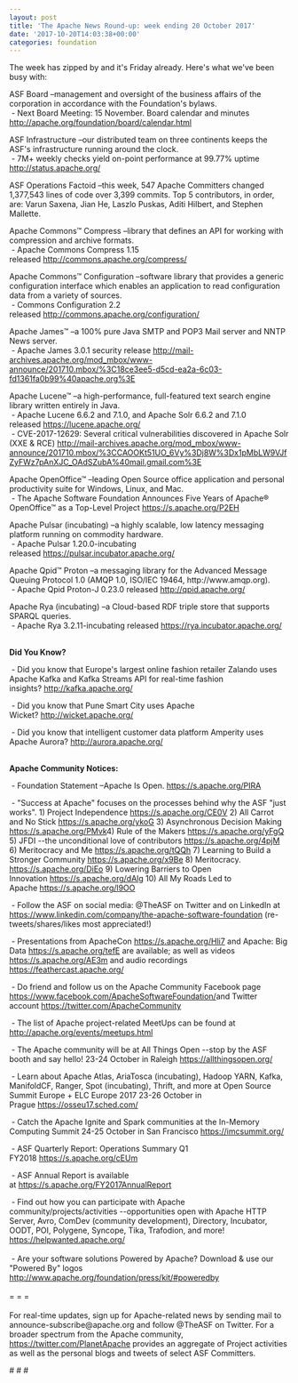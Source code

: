 ```yaml
---
layout: post
title: 'The Apache News Round-up: week ending 20 October 2017'
date: '2017-10-20T14:03:38+00:00'
categories: foundation
---
```

<div>The week has zipped by and it's Friday already. Here's what we've been busy with:</div> 
  <p>ASF Board –management and oversight of the business affairs of the corporation in accordance with the Foundation's bylaws.<br />&nbsp;- Next Board Meeting: 15 November. Board calendar and minutes <a href="http://apache.org/foundation/board/calendar.html">http://apache.org/foundation/board/calendar.html</a></p> 
  <p>ASF Infrastructure –our distributed team on three continents keeps the ASF's infrastructure running around the clock.<br />&nbsp;- 7M+ weekly checks yield on-point performance at 99.77% uptime <a href="http://status.apache.org/">http://status.apache.org/</a></p> 
  <p>ASF Operations Factoid&nbsp;–this week, 547 Apache Committers changed 1,377,543 lines of code over 3,399 commits. Top 5 contributors, in order, are: Varun Saxena, Jian He, Laszlo Puskas, Aditi Hilbert, and Stephen Mallette.</p> 
  <p>Apache Commons™ Compress –library that defines an API for working with compression and archive formats.<br />&nbsp;-&nbsp;Apache Commons Compress 1.15 released&nbsp;<a href="http://commons.apache.org/compress/">http://commons.apache.org/compress/</a></p> 
  <p>Apache Commons™ Configuration –software library that provides a generic configuration interface which enables an application to read configuration data from a variety of sources.<br />&nbsp;- Commons Configuration 2.2 released&nbsp;<a href="http://commons.apache.org/configuration/">http://commons.apache.org/configuration/</a></p> 
  <p>Apache James™ –a 100% pure Java SMTP and POP3 Mail server and NNTP News server.<br />&nbsp;-&nbsp;Apache James 3.0.1 security release&nbsp;<a href="http://mail-archives.apache.org/mod_mbox/www-announce/201710.mbox/%3C18ce3ee5-d5cd-ea2a-6c03-fd1361fa0b99%40apache.org%3E">http://mail-archives.apache.org/mod_mbox/www-announce/201710.mbox/%3C18ce3ee5-d5cd-ea2a-6c03-fd1361fa0b99%40apache.org%3E</a></p> 
  <p>Apache Lucene™ –a high-performance, full-featured text search engine library written entirely in Java.<br />&nbsp;- Apache Lucene 6.6.2 and 7.1.0, and Apache Solr 6.6.2 and 7.1.0 released&nbsp;<a href="https://lucene.apache.org/">https://lucene.apache.org/</a><br />&nbsp;-&nbsp;CVE-2017-12629: Several critical vulnerabilities discovered in Apache Solr (XXE &amp; RCE)&nbsp;<a href="http://mail-archives.apache.org/mod_mbox/www-announce/201710.mbox/%3CCAOOKt51UO_6Vy%3Dj8W%3Dx1pMbLW9VJfZyFWz7pAnXJC_OAdSZubA%40mail.gmail.com%3E">http://mail-archives.apache.org/mod_mbox/www-announce/201710.mbox/%3CCAOOKt51UO_6Vy%3Dj8W%3Dx1pMbLW9VJfZyFWz7pAnXJC_OAdSZubA%40mail.gmail.com%3E</a></p> 
  <p>Apache OpenOffice™ –leading Open Source office application and personal productivity suite for Windows, Linux, and Mac.<br />&nbsp;-&nbsp;The Apache Software Foundation Announces Five Years of Apache® OpenOffice™ as a Top-Level Project&nbsp;<a href="https://s.apache.org/P2EH">https://s.apache.org/P2EH</a> </p> 
  <p>Apache Pulsar (incubating) –a highly scalable, low latency messaging platform running on commodity hardware.<br />&nbsp;- Apache Pulsar 1.20.0-incubating released&nbsp;<a href="https://pulsar.incubator.apache.org/">https://pulsar.incubator.apache.org/</a></p> 
  <p>Apache Qpid™ Proton –a messaging library for the Advanced Message Queuing Protocol 1.0 (AMQP 1.0, ISO/IEC 19464, http://www.amqp.org).<br />&nbsp;- Apache Qpid Proton-J 0.23.0 released&nbsp;<a href="http://qpid.apache.org/">http://qpid.apache.org/</a> </p> 
  <p>Apache Rya (incubating) –a Cloud-based RDF triple store that supports SPARQL queries.<br />&nbsp;- Apache Rya 3.2.11-incubating released&nbsp;<a href="https://rya.incubator.apache.org/">https://rya.incubator.apache.org/<br /></a></p> 
  <p><strong></strong></p> 
  <p><strong><br />Did You Know?</strong></p> 
  <div> 
    <p>&nbsp;- Did you know that Europe's largest online fashion retailer&nbsp;Zalando uses Apache Kafka and Kafka Streams API for real-time fashion insights?&nbsp;<a href="http://kafka.apache.org/">http://kafka.apache.org/</a></p> 
    <p><a href="https://projects.apache.org/committees.html?date"></a>&nbsp;- Did you know that Pune Smart City uses Apache Wicket?&nbsp;<a href="http://wicket.apache.org/">http://wicket.apache.org/</a></p> 
    <p>&nbsp;- Did you know that intelligent customer data platform Amperity uses Apache Aurora?&nbsp;<a href="http://aurora.apache.org/">http://aurora.apache.org/</a></p> 
  </div> 
  <div><strong><br />Apache Community Notices:</strong></div> 
  <p>&nbsp;- Foundation Statement –Apache Is Open. <a href="https://s.apache.org/PIRA">https://s.apache.org/PIRA</a> </p> 
  <div> 
    <p>&nbsp;- &quot;Success at Apache&quot; focuses on the processes behind why the ASF &quot;just works&quot;. 1) Project Independence <a href="https://s.apache.org/CE0V">https://s.apache.org/CE0V</a> 2) All Carrot and No Stick <a href="https://s.apache.org/ykoG">https://s.apache.org/ykoG</a> 3) Asynchronous Decision Making <a href="https://s.apache.org/PMvk%20">https://s.apache.org/PMvk</a>4) Rule of the Makers <a href="https://s.apache.org/yFgQ">https://s.apache.org/yFgQ</a> 5) JFDI --the unconditional love of contributors <a href="https://s.apache.org/4pjM">https://s.apache.org/4pjM</a> 6) Meritocracy and Me <a href="https://s.apache.org/tQQh">https://s.apache.org/tQQh</a> 7) Learning to Build a Stronger Community <a href="https://s.apache.org/x9Be">https://s.apache.org/x9Be</a>&nbsp;8) Meritocracy. <a href="https://s.apache.org/DiEo">https://s.apache.org/DiEo</a>&nbsp;9) Lowering Barriers to Open Innovation&nbsp;<a href="https://s.apache.org/dAlg">https://s.apache.org/dAlg</a>&nbsp;10) All My Roads Led to Apache&nbsp;<a href="https://s.apache.org/l9OO">https://s.apache.org/l9OO</a></p> 
  </div> 
  <div>&nbsp;- Follow the ASF on social media: @TheASF on Twitter and on LinkedIn at <a href="https://www.linkedin.com/company/the-apache-software-foundation">https://www.linkedin.com/company/the-apache-software-foundation</a> (re-tweets/shares/likes most appreciated!)</div> 
  <div> 
    <p>&nbsp;- Presentations from ApacheCon <a href="https://s.apache.org/Hli7">https://s.apache.org/Hli7</a> and Apache: Big Data <a href="https://s.apache.org/tefE">https://s.apache.org/tefE</a> are available; as well as videos <a href="https://s.apache.org/AE3m">https://s.apache.org/AE3m</a> and audio recordings <a href="https://feathercast.apache.org/">https://feathercast.apache.org/</a></p> 
    <p>&nbsp;- Do friend and follow us on the Apache Community Facebook page <a href="https://www.facebook.com/ApacheSoftwareFoundation/">https://www.facebook.com/ApacheSoftwareFoundation/</a>and Twitter account <a href="https://twitter.com/ApacheCommunity">https://twitter.com/ApacheCommunity</a><a href="https://feathercast.apache.org/"></a></p> 
  </div> 
  <div> 
    <p>&nbsp;- The list of Apache project-related MeetUps can be found at <a href="https://twitter.com/ApacheCommunity">http://apache.org/events/meetups.html</a></p> 
  </div> 
  <div> 
    <p>&nbsp;- The Apache community will be at All Things Open --stop by the ASF booth and say hello! 23-24 October in Raleigh&nbsp;<a href="https://allthingsopen.org/">https://allthingsopen.org/</a></p> 
  </div> 
  <div> 
    <p>&nbsp;- Learn about Apache Atlas, AriaTosca (incubating), Hadoop YARN, Kafka, ManifoldCF, Ranger, Spot (incubating), Thrift, and more at Open Source Summit Europe + ELC Europe 2017 23-26 October in Prague&nbsp;<a href="https://osseu17.sched.com/">https://osseu17.sched.com/</a></p> 
    <p>&nbsp;- Catch the Apache Ignite and Spark communities at the In-Memory Computing Summit 24-25 October in San Francisco <a href="https://imcsummit.org/">https://imcsummit.org/</a></p> 
    <p>&nbsp;- ASF Quarterly Report: Operations Summary Q1 FY2018&nbsp;<a href="https://s.apache.org/cEUm">https://s.apache.org/cEUm</a></p> 
    <p>&nbsp;- ASF Annual Report is available at&nbsp;<a href="https://s.apache.org/FY2017AnnualReport">https://s.apache.org/FY2017AnnualReport</a></p> 
  </div> 
  <div>&nbsp;- Find out how you can participate with Apache community/projects/activities --opportunities open with Apache HTTP Server, Avro, ComDev (community development), Directory, Incubator, OODT, POI, Polygene, Syncope, Tika, Trafodion, and more! <a href="https://helpwanted.apache.org/">https://helpwanted.apache.org/</a></div> 
  <div><br /></div> 
  <div>&nbsp;- Are your software solutions Powered by Apache? Download &amp; use our &quot;Powered By&quot; logos <a href="http://www.apache.org/foundation/press/kit/#poweredby">http://www.apache.org/foundation/press/kit/#poweredby</a></div> 
  <div><br /></div> 
  <div>= = =</div> 
  <div><br /></div> 
  <div>For real-time updates, sign up for Apache-related news by sending mail to announce-subscribe@apache.org and follow @TheASF on Twitter. For a broader spectrum from the Apache community, <a href="https://twitter.com/PlanetApache">https://twitter.com/PlanetApache</a> provides an aggregate of Project activities as well as the personal blogs and tweets of select ASF Committers.</div> 
  <p># # #</p>
